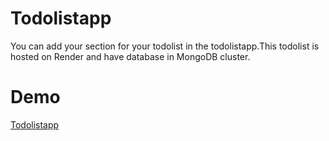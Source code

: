 # Todolistapp
You can add your section for your todolist in the todolistapp.This todolist is hosted on Render and have database in MongoDB cluster.
# Demo
[Todolistapp](https://frozen-crag-18616.herokuapp.com/)
